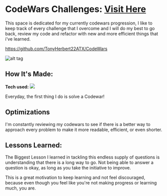 # CodeWars Challenges: <a target="_blank" href="https://www.codewars.com/users/TonyHerbert22ATX" >Visit Here</a> 

This space is dedicated for my currently codewars progression, I like to keep track of every challenge that I overcome and I will do my best to go back, review my code and refactor with new and more efficient things that i've learned. 

https://github.com/TonyHerbert22ATX/CodeWars

![alt tag](https://www.codewars.com/users/TonyHerbert22ATX/badges/large)

## How It's Made:

**Tech used:** <img src="https://img.shields.io/static/v1?label=|&message=JAVASCRIPT&color=3c7f5d&style=plastic&logo=javascript"/>

Everyday, the first thing I do is solve a Codewar! 

## Optimizations

I'm constantly reviewing my codewars to see if there is a better way to approach every problem to make it more readable, efficient, or even shorter.  

## Lessons Learned:

The Biggest Lesson I learned in tackling this endless supply of questions is understanding that there is a long way to go. Not being able to answer a question is okay, as long as you take the initiative to improve.

This is a great motivation to keep learning and not feel discouraged, because even though you feel like you're not making progress or learning much, you are. 
